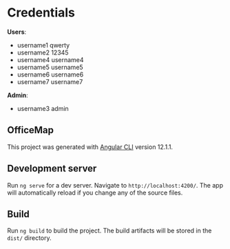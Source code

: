 # Credentials
__Users__: 
* username1 qwerty
* username2 12345
* username4 username4
* username5 username5
* username6 username6
* username7 username7

__Admin__:
* username3 admin
## OfficeMap

This project was generated with [Angular CLI](https://github.com/angular/angular-cli) version 12.1.1.

## Development server

Run `ng serve` for a dev server. Navigate to `http://localhost:4200/`. The app will automatically reload if you change any of the source files.

## Build

Run `ng build` to build the project. The build artifacts will be stored in the `dist/` directory.

